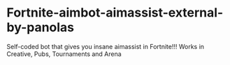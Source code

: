# Fortnite-aimbot-aimassist-external-by-panolas
Self-coded bot that gives you insane aimassist in Fortnite!!!   Works in Creative, Pubs, Tournaments and Arena  
